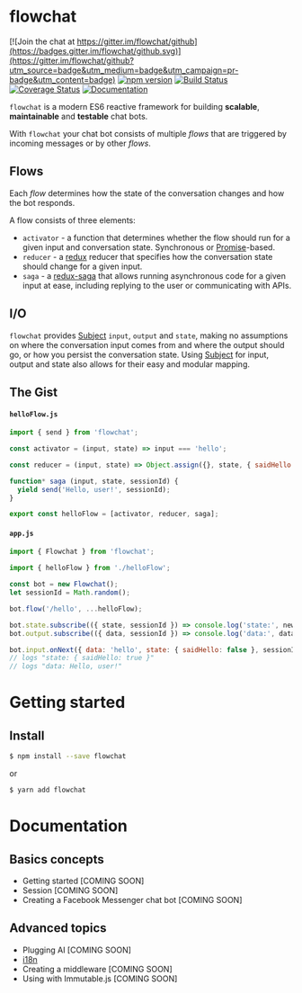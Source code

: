 # flowchat

[![Join the chat at https://gitter.im/flowchat/github](https://badges.gitter.im/flowchat/github.svg)](https://gitter.im/flowchat/github?utm_source=badge&utm_medium=badge&utm_campaign=pr-badge&utm_content=badge)
[![npm version](https://img.shields.io/npm/v/flowchat.svg?style=flat-square)](https://www.npmjs.com/package/flowchat)
[![Build Status](https://travis-ci.org/maciejzasada/flowchat.svg?branch=master)](https://travis-ci.org/maciejzasada/flowchat)
[![Coverage Status](https://coveralls.io/repos/github/maciejzasada/flowchat/badge.svg?branch=master)](https://coveralls.io/github/maciejzasada/flowchat?branch=master)
[![Documentation](https://doc.esdoc.org/github.com/maciejzasada/flowchat/badge.svg)](https://doc.esdoc.org/github.com/maciejzasada/flowchat/)

`flowchat` is a modern ES6 reactive framework for building **scalable**, **maintainable** and **testable** chat bots.

With `flowchat` your chat bot consists of multiple *flows* that are triggered by incoming messages or by other *flows*.

## Flows

Each *flow* determines how the state of the conversation changes and how the bot responds.

A flow consists of three elements:

* `activator` - a function that determines whether the flow should run for a given input and conversation state. Synchronous or [Promise](https://developer.mozilla.org/docs/Web/JavaScript/Reference/Global_Objects/Promise)-based.
* `reducer` - a [redux](https://github.com/reactjs/redux) reducer that specifies how the conversation state should change for a given input.
* `saga` - a [redux-saga](https://github.com/redux-saga/redux-saga) that allows running asynchronous code for a given input at ease, including replying to the user or communicating with APIs.

## I/O

`flowchat` provides [Subject](http://reactivex.io/documentation/subject.html) `input`, `output` and `state`, making no assumptions on where the conversation input comes from and where the output should go, or how you persist the conversation state. Using [Subject](http://reactivex.io/documentation/subject.html) for input, output and state also allows for their easy and modular mapping.

## The Gist

#### `helloFlow.js`

```javascript
import { send } from 'flowchat';

const activator = (input, state) => input === 'hello';

const reducer = (input, state) => Object.assign({}, state, { saidHello: true });

function* saga (input, state, sessionId) {
  yield send('Hello, user!', sessionId);
}

export const helloFlow = [activator, reducer, saga];
```

#### `app.js`

```javascript
import { Flowchat } from 'flowchat';

import { helloFlow } from './helloFlow';

const bot = new Flowchat();
let sessionId = Math.random();

bot.flow('/hello', ...helloFlow);

bot.state.subscribe(({ state, sessionId }) => console.log('state:', newState));
bot.output.subscribe(({ data, sessionId }) => console.log('data:', data));

bot.input.onNext({ data: 'hello', state: { saidHello: false }, sessionId });
// logs "state: { saidHello: true }"
// logs "data: Hello, user!"

```

# Getting started

## Install

```sh
$ npm install --save flowchat
```
or

```sh
$ yarn add flowchat
```

# Documentation

## Basics concepts

* Getting started [COMING SOON]
* Session [COMING SOON]
* Creating a Facebook Messenger chat bot [COMING SOON]

## Advanced topics

* Plugging AI [COMING SOON]
* [i18n](docs/I18N.md)
* Creating a middleware [COMING SOON]
* Using with Immutable.js [COMING SOON]
